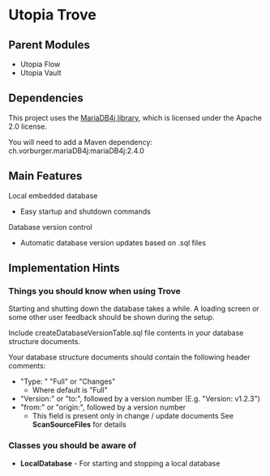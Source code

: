 # Utopia Trove

## Parent Modules
- Utopia Flow
- Utopia Vault

## Dependencies
This project uses the [MariaDB4j library](https://github.com/MariaDB4j/MariaDB4j), 
which is licensed under the Apache 2.0 license.  

You will need to add a Maven dependency: ch.vorburger.mariaDB4j:mariaDB4j:2.4.0

## Main Features
Local embedded database
- Easy startup and shutdown commands

Database version control
- Automatic database version updates based on .sql files

## Implementation Hints

### Things you should know when using Trove
Starting and shutting down the database takes a while. A loading screen or some other user feedback 
should be shown during the setup.

Include createDatabaseVersionTable.sql file contents in your database structure documents.

Your database structure documents should contain the following header comments:
- "Type: " "Full" or "Changes"
    - Where default is "Full"
- "Version:" or "to:", followed by a version number (E.g. "Version: v1.2.3")
- "from:" or "origin:", followed by a version number
    - This field is present only in change / update documents
See **ScanSourceFiles** for details

### Classes you should be aware of
- **LocalDatabase** - For starting and stopping a local database